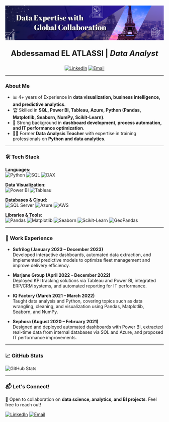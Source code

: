 ![MasterHead](images/banner.png)

<p style="text-align: center; font-size: 24px;"><b>Abdessamad EL ATLASSI | <i>Data Analyst</i></b></p>


<p align="center">
  <a href="https://linkedin.com/in/elatlassiabdessamad"><img src="https://img.shields.io/badge/LinkedIn-0077B5?style=for-the-badge&logo=linkedin&logoColor=white" alt="LinkedIn"></a>
  <a href="mailto:elatlassiabdessamad@outlook.fr"><img src="https://img.shields.io/badge/Email-D14836?style=for-the-badge&logo=gmail&logoColor=white" alt="Email"></a>
</p>

---

### About Me
- 📊 4+ years of Experience in **data visualization, business intelligence, and predictive analytics**.
- 🏆 Skilled in **SQL, Power BI, Tableau, Azure, Python (Pandas, Matplotlib, Seaborn, NumPy, Scikit-Learn)**.
- 🚀 Strong background in **dashboard development, process automation, and IT performance optimization**.
- 👨‍🏫 Former **Data Analysis Teacher** with expertise in training professionals on **Python and data analytics**.

---

### 🛠️ Tech Stack

**Languages:**  
![Python](https://img.shields.io/badge/Python-3670A0?style=for-the-badge&logo=python&logoColor=ffdd54)
![SQL](https://img.shields.io/badge/SQL-003B57?style=for-the-badge&logo=postgresql&logoColor=white)
![DAX](https://img.shields.io/badge/DAX-FF6600?style=for-the-badge&logo=microsoft&logoColor=white)

**Data Visualization:**  
![Power BI](https://img.shields.io/badge/Power%20BI-F2C811?style=for-the-badge&logo=powerbi&logoColor=white)
![Tableau](https://img.shields.io/badge/Tableau-E97627?style=for-the-badge&logo=tableau&logoColor=white)

**Databases & Cloud:**  
![SQL Server](https://img.shields.io/badge/SQL%20Server-CC2927?style=for-the-badge&logo=microsoftsqlserver&logoColor=white)
![Azure](https://img.shields.io/badge/Microsoft%20Azure-0078D4?style=for-the-badge&logo=microsoftazure&logoColor=white)
![AWS](https://img.shields.io/badge/AWS-232F3E?style=for-the-badge&logo=amazonaws&logoColor=white)

**Libraries & Tools:**  
![Pandas](https://img.shields.io/badge/Pandas-150458?style=for-the-badge&logo=pandas&logoColor=white)
![Matplotlib](https://img.shields.io/badge/Matplotlib-11557C?style=for-the-badge&logo=matplotlib&logoColor=white)
![Seaborn](https://img.shields.io/badge/Seaborn-8DB9CA?style=for-the-badge&logo=seaborn&logoColor=white)
![Scikit-Learn](https://img.shields.io/badge/Scikit--Learn-F7931E?style=for-the-badge&logo=scikitlearn&logoColor=white)
![GeoPandas](https://img.shields.io/badge/GeoPandas-3F5EAB?style=for-the-badge&logo=python&logoColor=white)

---

### 📌 Work Experience
- **Sofrilog (January 2023 – December 2023)**  
  Developed interactive dashboards, automated data extraction, and implemented predictive models to optimize fleet management and improve delivery efficiency.
  
- **Marjane Group (April 2022 – December 2022)**  
  Deployed KPI tracking solutions via Tableau and Power BI, integrated ERP/CRM systems, and automated reporting for IT performance.
  
- **IQ Factory (March 2021 – March 2022)**  
  Taught data analysis and Python, covering topics such as data wrangling, cleaning, and visualization using Pandas, Matplotlib, Seaborn, and NumPy.
  
- **Sephora (August 2020 – February 2021)**  
  Designed and deployed automated dashboards with Power BI, extracted real-time data from internal databases via SQL and Azure, and proposed IT performance improvements.

---

### 📈 GitHub Stats
![GitHub Stats](https://github-readme-stats.vercel.app/api?username=ELATLASS&show_icons=true&theme=dark)  

---

### 📬 Let's Connect!
💬 Open to collaboration on **data science, analytics, and BI projects**. Feel free to reach out!

<p align="left">
  <a href="https://linkedin.com/in/elatlassiabdessamad"><img src="https://img.shields.io/badge/LinkedIn-0077B5?style=for-the-badge&logo=linkedin&logoColor=white" alt="LinkedIn"></a>
  <a href="mailto:elatlassiabdessamad@outlook.fr"><img src="https://img.shields.io/badge/Email-D14836?style=for-the-badge&logo=gmail&logoColor=white" alt="Email"></a>
</p>
